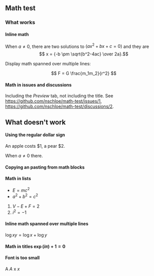 ## Math test

### What works

#### Inline math

When $a \ne 0$, there are two solutions to $(ax^2 + bx + c = 0)$ and they are
$$ x = {-b \pm \sqrt{b^2-4ac} \over 2a}.$$

Display math spanned over multiple lines:

$$
F =
G \frac{m_1m_2}{r^2}
$$

#### Math in issues and discussions

Including the _Preview_ tab, not including the title.
See https://github.com/nschloe/math-test/issues/1,
https://github.com/nschloe/math-test/discussions/2.

## What doesn't work

#### Using the regular dollar sign

An apple costs $1, a pear $2.

When $a \ne 0$ there.

#### Copying an pasting from math blocks

#### Math in lists

- $E = mc^2$
- $a^2 + b^2 = c^2$

1. $V - E + F = 2$
2. $i^2 = -1$

#### Inline math spanned over multiple lines

$\log xy =
\log x + \log y$

#### Math in titles $\exp(i\pi) + 1 = 0$

#### Font is too small

A $A$ x $x$
